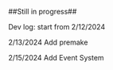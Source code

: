 ##Still in progress##

Dev log:
start from 2/12/2024

2/13/2024
Add premake

2/15/2024
Add Event System